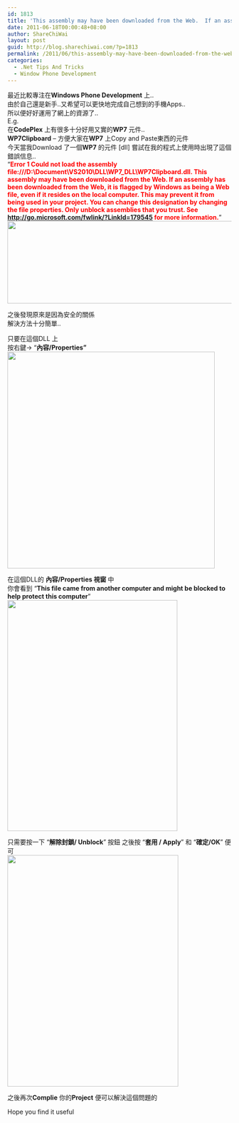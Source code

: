 ```yaml
---
id: 1813
title: 'This assembly may have been downloaded from the Web.  If an assembly has been downloaded from the Web, it is flagged by Windows as being a Web file, even if it resides on the local computer. This may prevent it from being used in your project.'
date: 2011-06-18T00:00:48+08:00
author: ShareChiWai
layout: post
guid: http://blog.sharechiwai.com/?p=1813
permalink: /2011/06/this-assembly-may-have-been-downloaded-from-the-web-if-an-assembly-has-been-downloaded-from-the-web-it-is-flagged-by-windows-as-being-a-web-file-even-if-it-resides-on-the-local-computer-this-may/
categories:
  - .Net Tips And Tricks
  - Window Phone Development
---
```

最近比較專注在**Windows Phone Development** 上..  
由於自己還是新手..又希望可以更快地完成自己想到的手機Apps..  
所以便好好運用了網上的資源了..  
E.g.  
在**CodePlex** 上有很多十分好用又實的**WP7** 元件..  
**WP7Clipboard** &#8211; 方便大家在**WP7** 上Copy and Paste東西的元件  
今天當我Download 了一個**WP7** 的元件 [dll] 嘗試在我的程式上使用時出現了這個錯誤信息..  
&#8220;<span style="color: #ff0000;"><strong>Error 1 Could not load the assembly file:///D:\Document\VS2010\DLL\WP7_DLL\WP7Clipboard.dll. This assembly may have been downloaded from the Web. If an assembly has been downloaded from the Web, it is flagged by Windows as being a Web file, even if it resides on the local computer. This may prevent it from being used in your project. You can change this designation by changing the file properties. Only unblock assemblies that you trust. See http://go.microsoft.com/fwlink/?LinkId=179545 for more information.</strong></span>&#8221;  
[<img class="alignnone" title="This assembly may have been downloaded from the Web.  If an assembly has been downloaded from the Web, it is flagged by Windows as being a Web file, even if it resides on the local computer. This may prevent it from being used in your project. You can change this designation by changing the file properties. Only unblock assemblies that you trust" src="http://api.photoshop.com/v1.0/accounts/aa9037104a014abbb11ad4bd58324b91/assets/31125dd669764b2b9445e811aabfd7a0" alt="" width="890" height="185" />](http://api.photoshop.com/v1.0/accounts/aa9037104a014abbb11ad4bd58324b91/assets/31125dd669764b2b9445e811aabfd7a0)

之後發現原來是因為安全的關係  
解決方法十分簡單..

只要在這個DLL 上  
按右鍵-> &#8220;**內容/Properties&#8221;**  
[<img class="alignnone" title="Properties" src="http://api.photoshop.com/v1.0/accounts/aa9037104a014abbb11ad4bd58324b91/assets/25a58b6fe7e24af39a8cb4806e73a864" alt="" width="466" height="486" />](http://api.photoshop.com/v1.0/accounts/aa9037104a014abbb11ad4bd58324b91/assets/25a58b6fe7e24af39a8cb4806e73a864)

在這個DLL的 **內容/Properties 視窗** 中  
你會看到 &#8220;**This file came from another computer and might be blocked to help protect this computer**”  
[<img class="alignnone" title="This file came from another computer and might be blocked to help protect this computer" src="http://api.photoshop.com/v1.0/accounts/aa9037104a014abbb11ad4bd58324b91/assets/0bbf0026058e4f289380eaf078034133" alt="" width="382" height="518" />](http://api.photoshop.com/v1.0/accounts/aa9037104a014abbb11ad4bd58324b91/assets/0bbf0026058e4f289380eaf078034133)

只需要按一下 &#8220;**解除封鎖/ Unblock**&#8221; 按鈕 之後按 &#8220;**套用 / Apply**&#8221; 和 &#8220;**確定/OK**&#8221; 便可  
[<img class="alignnone" title="This file came from another computer and might be blocked to help protect this computer - Unblocked" src="http://api.photoshop.com/v1.0/accounts/aa9037104a014abbb11ad4bd58324b91/assets/00a77b1cfaeb4fb9848598898cdfac89" alt="" width="384" height="519" />](http://api.photoshop.com/v1.0/accounts/aa9037104a014abbb11ad4bd58324b91/assets/00a77b1cfaeb4fb9848598898cdfac89)

之後再次**Complie** 你的**Project** 便可以解決這個問題的

Hope you find it useful